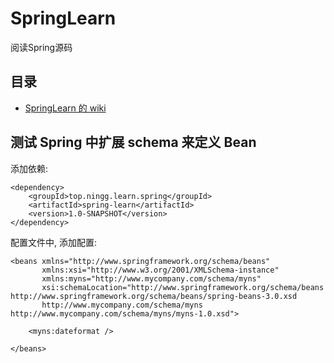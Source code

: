 # SpringLearn
阅读Spring源码

## 目录

* [SpringLearn 的 wiki](https://github.com/ningg/SpringLearn/wiki)


## 测试 Spring 中扩展 schema 来定义 Bean

添加依赖:

```
<dependency>
    <groupId>top.ningg.learn.spring</groupId>
    <artifactId>spring-learn</artifactId>
    <version>1.0-SNAPSHOT</version>
</dependency>
```

配置文件中, 添加配置:

```
<beans xmlns="http://www.springframework.org/schema/beans"
       xmlns:xsi="http://www.w3.org/2001/XMLSchema-instance"
       xmlns:myns="http://www.mycompany.com/schema/myns"
       xsi:schemaLocation="http://www.springframework.org/schema/beans http://www.springframework.org/schema/beans/spring-beans-3.0.xsd
       http://www.mycompany.com/schema/myns http://www.mycompany.com/schema/myns/myns-1.0.xsd">

    <myns:dateformat />

</beans>
```


